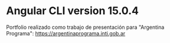 # Angular CLI version 15.0.4

Portfolio realizado como trabajo de presentación para "Argentina Programa": https://argentinaprograma.inti.gob.ar

